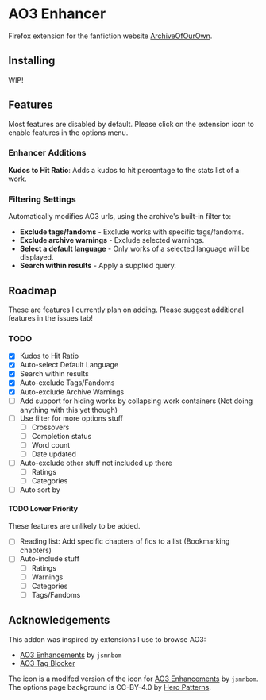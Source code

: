 # AO3 Enhancer

Firefox extension for the fanfiction website [ArchiveOfOurOwn](http://archiveofourown.org/).

## Installing

WIP!

## Features

Most features are disabled by default. Please click on the extension icon to enable features in the options menu.

### Enhancer Additions

**Kudos to Hit Ratio**: Adds a kudos to hit percentage to the stats list of a work.

### Filtering Settings

Automatically modifies AO3 urls, using the archive's built-in filter to:

- **Exclude tags/fandoms** - Exclude works with specific tags/fandoms.
- **Exclude archive warnings** - Exclude selected warnings.
- **Select a default language** - Only works of a selected language will be displayed.
- **Search within results** - Apply a supplied query.

## Roadmap

These are features I currently plan on adding. Please suggest additional features in the issues tab!

### TODO

- [x] Kudos to Hit Ratio
- [x] Auto-select Default Language
- [x] Search within results
- [x] Auto-exclude Tags/Fandoms
- [x] Auto-exclude Archive Warnings
- [ ] Add support for hiding works by collapsing work containers (Not doing anything with this yet though)
- [ ] Use filter for more options stuff
  - [ ] Crossovers
  - [ ] Completion status
  - [ ] Word count
  - [ ] Date updated
- [ ] Auto-exclude other stuff not included up there
  - [ ] Ratings
  - [ ] Categories
- [ ] Auto sort by

#### TODO Lower Priority

These features are unlikely to be added.

- [ ] Reading list: Add specific chapters of fics to a list (Bookmarking chapters)
- [ ] Auto-include stuff
  - [ ] Ratings
  - [ ] Warnings
  - [ ] Categories
  - [ ] Tags/Fandoms

## Acknowledgements

This addon was inspired by extensions I use to browse AO3:

- [AO3 Enhancements](https://github.com/jsmnbom/ao3-enhancements) by `jsmnbom`
- [AO3 Tag Blocker](https://github.com/ao3-tag-blocker/tag-blocker)

The icon is a modifed version of the icon for [AO3 Enhancements](https://github.com/jsmnbom/ao3-enhancements) by `jsmnbom`.
The options page background is CC-BY-4.0 by [Hero Patterns](http://www.heropatterns.com/).

